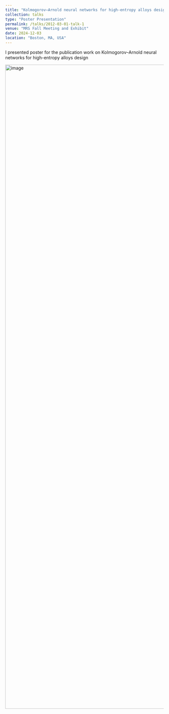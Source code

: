```yaml
---
title: "Kolmogorov–Arnold neural networks for high-entropy alloys design"
collection: talks
type: "Poster Presentation"
permalink: /talks/2012-03-01-talk-1
venue: "MRS Fall Meeting and Exhibit"
date: 2024-12-03
location: "Boston, MA, USA"
---
```


I presented poster for the publication work on Kolmogorov–Arnold neural networks for high-entropy alloys design




<img width="1536" height="2048" alt="image" src="https://github.com/user-attachments/assets/1ccde75c-155d-4cf4-b766-773059676b09" />
